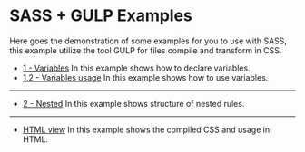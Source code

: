 # SASS + GULP Examples

Here goes the demonstration of some examples for you to use with SASS, this example utilize the tool GULP for files compile and transform in CSS.

- [1 - Variables](https://github.com/Vbobell/sass-examples/tree/master/src/scss/variables/variables.scss)
In this example shows how to declare variables.
- [1.2 - Variables usage](https://github.com/Vbobell/sass-examples/tree/master/src/scss/base.scss)
In this example shows how to use variables.
------------
- [2 - Nested](https://github.com/Vbobell/sass-examples/tree/master/src/scss/variables/layout.scss)
In this example shows structure of nested rules.
------------
- [HTML view](https://github.com/Vbobell/sass-examples/tree/master/src/html/example.html) 
In this example shows the compiled CSS and usage in HTML.